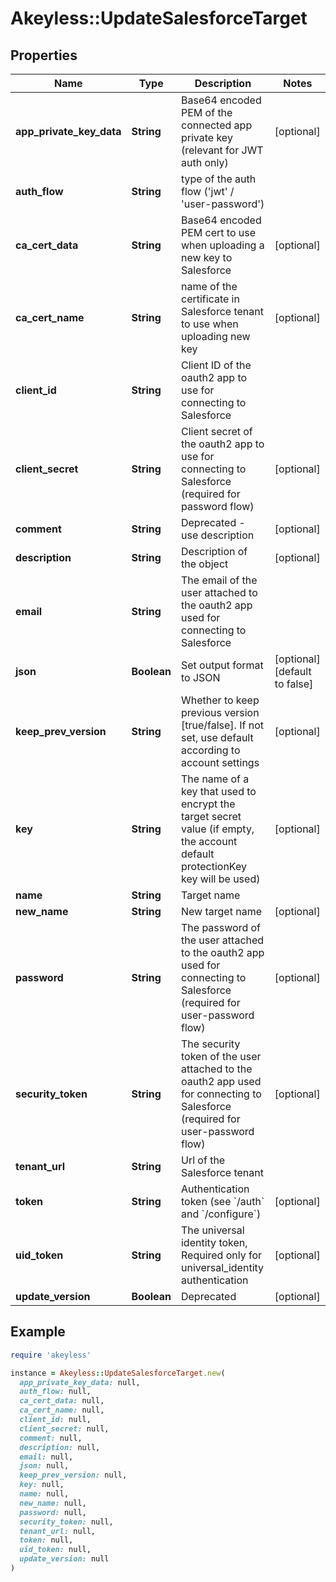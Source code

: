 # Akeyless::UpdateSalesforceTarget

## Properties

| Name | Type | Description | Notes |
| ---- | ---- | ----------- | ----- |
| **app_private_key_data** | **String** | Base64 encoded PEM of the connected app private key (relevant for JWT auth only) | [optional] |
| **auth_flow** | **String** | type of the auth flow (&#39;jwt&#39; / &#39;user-password&#39;) |  |
| **ca_cert_data** | **String** | Base64 encoded PEM cert to use when uploading a new key to Salesforce | [optional] |
| **ca_cert_name** | **String** | name of the certificate in Salesforce tenant to use when uploading new key | [optional] |
| **client_id** | **String** | Client ID of the oauth2 app to use for connecting to Salesforce |  |
| **client_secret** | **String** | Client secret of the oauth2 app to use for connecting to Salesforce (required for password flow) | [optional] |
| **comment** | **String** | Deprecated - use description | [optional] |
| **description** | **String** | Description of the object | [optional] |
| **email** | **String** | The email of the user attached to the oauth2 app used for connecting to Salesforce |  |
| **json** | **Boolean** | Set output format to JSON | [optional][default to false] |
| **keep_prev_version** | **String** | Whether to keep previous version [true/false]. If not set, use default according to account settings | [optional] |
| **key** | **String** | The name of a key that used to encrypt the target secret value (if empty, the account default protectionKey key will be used) | [optional] |
| **name** | **String** | Target name |  |
| **new_name** | **String** | New target name | [optional] |
| **password** | **String** | The password of the user attached to the oauth2 app used for connecting to Salesforce (required for user-password flow) | [optional] |
| **security_token** | **String** | The security token of the user attached to the oauth2 app used for connecting to Salesforce  (required for user-password flow) | [optional] |
| **tenant_url** | **String** | Url of the Salesforce tenant |  |
| **token** | **String** | Authentication token (see &#x60;/auth&#x60; and &#x60;/configure&#x60;) | [optional] |
| **uid_token** | **String** | The universal identity token, Required only for universal_identity authentication | [optional] |
| **update_version** | **Boolean** | Deprecated | [optional] |

## Example

```ruby
require 'akeyless'

instance = Akeyless::UpdateSalesforceTarget.new(
  app_private_key_data: null,
  auth_flow: null,
  ca_cert_data: null,
  ca_cert_name: null,
  client_id: null,
  client_secret: null,
  comment: null,
  description: null,
  email: null,
  json: null,
  keep_prev_version: null,
  key: null,
  name: null,
  new_name: null,
  password: null,
  security_token: null,
  tenant_url: null,
  token: null,
  uid_token: null,
  update_version: null
)
```

